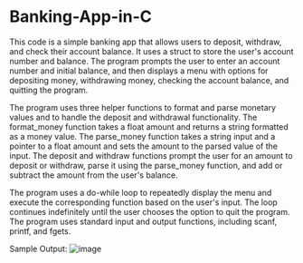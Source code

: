 # Banking-App-in-C
This code is a simple banking app that allows users to deposit, withdraw, and check their account balance. 
It uses a struct to store the user's account number and balance. The program prompts the user to enter 
an account number and initial balance, and then displays a menu with options for depositing money, withdrawing money,
checking the account balance, and quitting the program.

The program uses three helper functions to format and parse monetary values and to handle the deposit and withdrawal functionality.
 The format_money function takes a float amount and returns a string formatted as a money value. The parse_money function takes a 
 string input and a pointer to a float amount and sets the amount to the parsed value of the input. The deposit and withdraw functions
  prompt the user for an amount to deposit or withdraw, parse it using the parse_money function, and add or subtract the amount from the user's balance.

The program uses a do-while loop to repeatedly display the menu and execute the corresponding function based on the user's input.
 The loop continues indefinitely until the user chooses the option to quit the program. 
 The program uses standard input and output functions, including scanf, printf, and fgets.

Sample Output:
![image](https://user-images.githubusercontent.com/87671757/221430183-4cb37989-fbac-4d2e-a2f1-4fcd594f3798.png)
